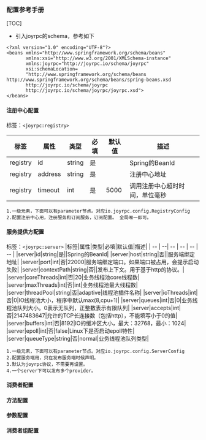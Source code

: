 ### 配置参考手册

[TOC]

- 引入joyrpc的schema，参考如下
````
<?xml version="1.0" encoding="UTF-8"?>
<beans xmlns="http://www.springframework.org/schema/beans"
       xmlns:xsi="http://www.w3.org/2001/XMLSchema-instance"
       xmlns:joyrpc="http://joyrpc.io/schema/joyrpc"
       xsi:schemaLocation=
       "http://www.springframework.org/schema/beans        http://www.springframework.org/schema/beans/spring-beans.xsd
       http://joyrpc.io/schema/joyrpc  
       http://joyrpc.io/schema/joyrpc/joyrpc.xsd">
</beans>
````
#### 注册中心配置 
标签：`<joyrpc:registry>`

|标签|属性|类型|必填|默认值|描述|
| -- | --| -- | -- | -- | -- |
|registry|id|string|是||Spring的BeanId|
|registry|address|string|是||注册中心地址|
|registry|timeout|int|是|5000|调用注册中心超时时间，单位毫秒|
````
1.一级元素，下面可以有parameter节点。对应io.joyrpc.config.RegistryConfig
2.配置注册中心用，注册服务和订阅服务，订阅配置。 全局唯一即可。
````

#### 服务提供方配置  
标签：`<joyrpc:server>` 
|标签|属性|类型|必填|默认值|描述|
| -- | --| -- | -- | -- | -- |
|server|id|string|是||Spring的BeanId|
|server|host|string|否||服务端绑定地址|
|server|port|int|否|22000|服务端绑定端口。如果端口被占用，会提示启动失败|
|server|contextPath|string|否||发布上下文。用于基于http的协议。|
|server|coreThreads|int|否|20|业务线程池core线程数|
|server|maxThreads|int|否|int|业务线程池最大线程数|
|server|threadPool|string|否|adaptive|线程池插件名称|
|server|ioThreads|int|否|0|IO线程池大小，程序中默认max(8,cpu+1)|
|server|queues|int|否|0|业务线程池队列大小。0表示无队列，正整数表示有限队列|
|server|accepts|int|否|2147483647|允许的TCP长连接数（包括http），不能填写小于0的值|
|server|buffers|int|否|8192|IO的缓冲区大小，最大：32768，最小：1024|
|server|epoll|int|否|false|Linux下是否启动epoll特性|
|server|queueType|string|否|normal|业务线程池队列类型|
````
1.一级元素，下面可以有parameter节点。对应io.joyrpc.config.ServerConfig
2.配置服务端用，只在发布服务端时候声明。
3.默认为joyrpc协议，不需要再设置。
4.一个server下可以发布多个provider。
````

#### 消费者配置

#### 方法配置

#### 参数配置

#### 消费者组配置

